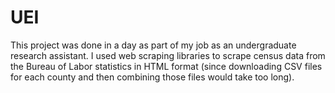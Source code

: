 # UEI
This project was done in a day as part of my job as an undergraduate research assistant. I used web scraping libraries to scrape census data from the Bureau of Labor 
statistics in HTML format (since downloading CSV files for each county and then combining those files would take too long).

